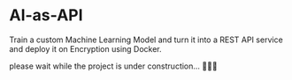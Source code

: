 # AI-as-API
Train a custom Machine Learning Model and turn it into a REST API service and deploy it on Encryption using Docker.


please wait while the project is under construction... 🚧👷‍♂️
